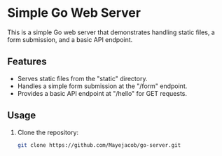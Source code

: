 # Simple Go Web Server

This is a simple Go web server that demonstrates handling static files, a form submission, and a basic API endpoint.

## Features

- Serves static files from the "static" directory.
- Handles a simple form submission at the "/form" endpoint.
- Provides a basic API endpoint at "/hello" for GET requests.

## Usage

1. Clone the repository:

   ```bash
   git clone https://github.com/Mayejacob/go-server.git
